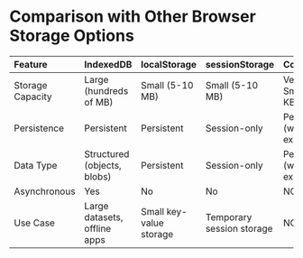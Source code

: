 
# Comparison with Other Browser Storage Options
| Feature          | IndexedDB                    | localStorage            | sessionStorage            | Cookies                  |
| :--------------- | :--------------------------- | :-----------------------| :------------------------ | :----------------------- |
| Storage Capacity | Large (hundreds of MB)       | Small (5-10 MB)         | Small (5-10 MB)           | Very Small (4 KB)        |
| Persistence      | Persistent                   | Persistent              | Session-only              | Persistent (with expiry) |
| Data Type        | Structured (objects, blobs)  | Persistent              | Session-only              | Persistent (with expiry) |
| Asynchronous     | Yes                          | No                      | No                        | NO                       |
| Use Case         | Large datasets, offline apps | Small key-value storage | Temporary session storage | NO                       |